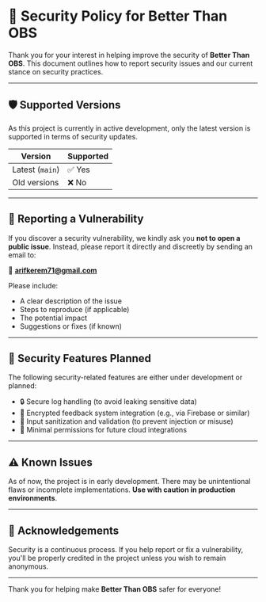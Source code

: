 # 🔐 Security Policy for Better Than OBS

Thank you for your interest in helping improve the security of **Better Than OBS**. This document outlines how to report security issues and our current stance on security practices.

---

## 🛡 Supported Versions

As this project is currently in active development, only the latest version is supported in terms of security updates.

| Version         | Supported     |
|----------------|---------------|
| Latest (`main`) | ✅ Yes         |
| Old versions    | ❌ No          |

---

## 📣 Reporting a Vulnerability

If you discover a security vulnerability, we kindly ask you **not to open a public issue**. Instead, please report it directly and discreetly by sending an email to:

📧 **arifkerem71@gmail.com**

Please include:

- A clear description of the issue
- Steps to reproduce (if applicable)
- The potential impact
- Suggestions or fixes (if known)

---

## 🔐 Security Features Planned

The following security-related features are either under development or planned:

- 🔒 Secure log handling (to avoid leaking sensitive data)
- 🔑 Encrypted feedback system integration (e.g., via Firebase or similar)
- 🧪 Input sanitization and validation (to prevent injection or misuse)
- 🧠 Minimal permissions for future cloud integrations

---

## ⚠️ Known Issues

As of now, the project is in early development. There may be unintentional flaws or incomplete implementations. **Use with caution in production environments**.

---

## 🙏 Acknowledgements

Security is a continuous process. If you help report or fix a vulnerability, you'll be properly credited in the project unless you wish to remain anonymous.

---

Thank you for helping make **Better Than OBS** safer for everyone!
